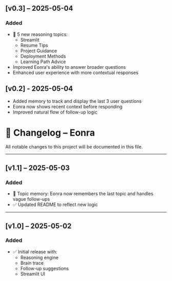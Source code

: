## [v0.3] – 2025-05-04
### Added
- 🧠 5 new reasoning topics:
  - Streamlit
  - Resume Tips
  - Project Guidance
  - Deployment Methods
  - Learning Path Advice
- Improved Eonra's ability to answer broader questions
- Enhanced user experience with more contextual responses

## [v0.2] - 2025-05-04
- Added memory to track and display the last 3 user questions
- Eonra now shows recent context before responding
- Improved natural flow of follow-up logic

# 📘 Changelog – Eonra

All notable changes to this project will be documented in this file.

---

## [v1.1] – 2025-05-03
### Added
- 🧠 Topic memory: Eonra now remembers the last topic and handles vague follow-ups
- ✅ Updated README to reflect new logic

---

## [v1.0] – 2025-05-02
### Added
- ✅ Initial release with:
  - Reasoning engine
  - Brain trace
  - Follow-up suggestions
  - Streamlit UI
